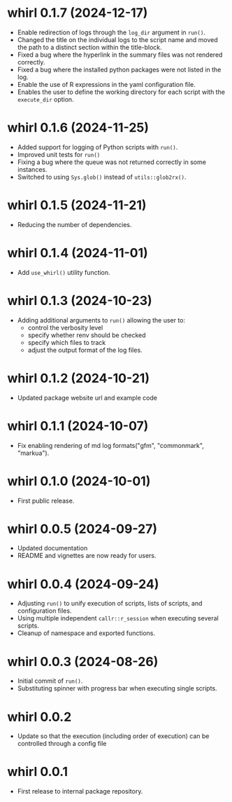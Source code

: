 # whirl 0.1.7 (2024-12-17)
* Enable redirection of logs through the `log_dir` argument in `run()`.
* Changed the title on the individual logs to the script name and moved the path to a distinct section within the title-block.
* Fixed a bug where the hyperlink in the summary files was not rendered correctly.
* Fixed a bug where the installed python packages were not listed in the log.
* Enable the use of R expressions in the yaml configuration file.
* Enables the user to define the working directory for each script with the `execute_dir` option.

# whirl 0.1.6 (2024-11-25)
* Added support for logging of Python scripts with `run()`.
* Improved unit tests for `run()`
* Fixing a bug where the queue was not returned correctly in some instances.
* Switched to using `Sys.glob()` instead of `utils::glob2rx()`.

# whirl 0.1.5 (2024-11-21)
* Reducing the number of dependencies.

# whirl 0.1.4 (2024-11-01)
* Add `use_whirl()` utility function.

# whirl 0.1.3 (2024-10-23)
* Adding additional arguments to `run()` allowing the user to:
  - control the verbosity level
  - specify whether renv should be checked
  - specify which files to track
  - adjust the output format of the log files.

# whirl 0.1.2 (2024-10-21)
* Updated package website url and example code

# whirl 0.1.1 (2024-10-07)  
* Fix enabling rendering of md log formats("gfm", "commonmark", "markua").

# whirl 0.1.0 (2024-10-01)
* First public release.

# whirl 0.0.5 (2024-09-27)
* Updated documentation
* README and vignettes are now ready for users.

# whirl 0.0.4 (2024-09-24)
* Adjusting `run()` to unify execution of scripts, lists of scripts, and configuration files.
* Using multiple independent `callr::r_session` when executing several scripts.
* Cleanup of namespace and exported functions.

# whirl 0.0.3 (2024-08-26)
* Initial commit of `run()`.
* Substituting spinner with progress bar when executing single scripts.

# whirl 0.0.2
* Update so that the execution (including order of execution) can be controlled through a config file

# whirl 0.0.1
* First release to internal package repository.
